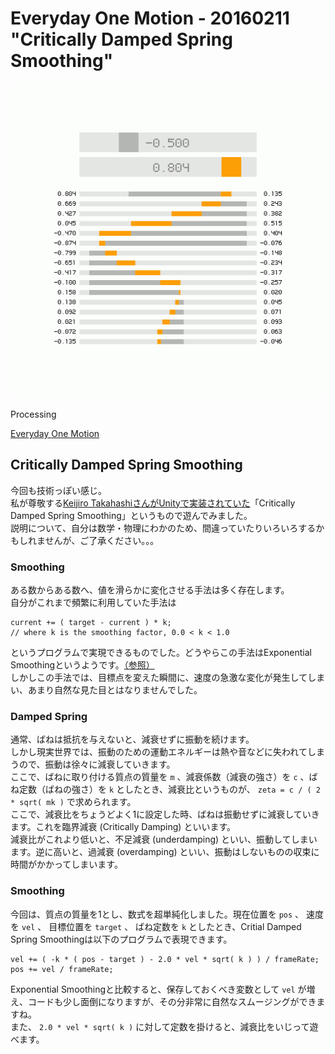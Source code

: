 # Everyday One Motion - 20160211 "Critically Damped Spring Smoothing"

![](20160211.gif)

Processing

[Everyday One Motion](http://motions.work/motion/98)  

## Critically Damped Spring Smoothing

今回も技術っぽい感じ。  
私が尊敬する[Keijiro TakahashiさんがUnityで実装されていた](http://radiumsoftware.tumblr.com/post/137001869724)「Critically Damped Spring Smoothing」というもので遊んでみました。  
説明について、自分は数学・物理にわかのため、間違っていたりいろいろするかもしれませんが、ご了承ください。。。  

### Smoothing

ある数からある数へ、値を滑らかに変化させる手法は多く存在します。  
自分がこれまで頻繁に利用していた手法は  
```
current += ( target - current ) * k;
// where k is the smoothing factor, 0.0 < k < 1.0
```
というプログラムで実現できるものでした。どうやらこの手法はExponential Smoothingというようです。[（参照）](https://en.wikipedia.org/wiki/Exponential_smoothing)  
しかしこの手法では、目標点を変えた瞬間に、速度の急激な変化が発生してしまい、あまり自然な見た目とはなりませんでした。  

### Damped Spring

通常、ばねは抵抗を与えないと、減衰せずに振動を続けます。  
しかし現実世界では、振動のための運動エネルギーは熱や音などに失われてしまうので、振動は徐々に減衰していきます。  
ここで、ばねに取り付ける質点の質量を `m` 、減衰係数（減衰の強さ）を `c` 、ばね定数（ばねの強さ）を `k` としたとき、減衰比というものが、 `zeta = c / ( 2 * sqrt( mk )` で求められます。  
ここで、減衰比をちょうどよく1に設定した時、ばねは振動せずに減衰していきます。これを臨界減衰 (Critically Damping) といいます。  
減衰比がこれより低いと、不足減衰 (underdamping) といい、振動してしまいます。逆に高いと、過減衰 (overdamping) といい、振動はしないものの収束に時間がかかってしまいます。

### Smoothing

今回は、質点の質量を1とし、数式を超単純化しました。現在位置を `pos` 、 速度を `vel` 、 目標位置を `target` 、 ばね定数を `k` としたとき、Critial Damped Spring Smoothingは以下のプログラムで表現できます。
```
vel += ( -k * ( pos - target ) - 2.0 * vel * sqrt( k ) ) / frameRate;
pos += vel / frameRate;
```
Exponential Smoothingと比較すると、保存しておくべき変数として `vel` が増え、コードも少し面倒になりますが、その分非常に自然なスムージングができますね。  
また、 `2.0 * vel * sqrt( k )` に対して定数を掛けると、減衰比をいじって遊べます。
